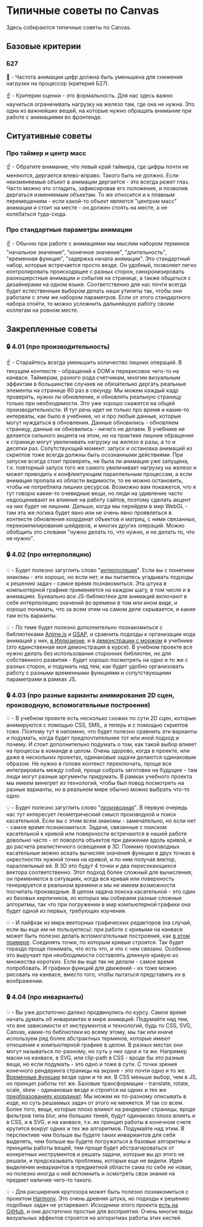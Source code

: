 # Типичные советы по Canvas


Здесь собираются типичные советы по Canvas.


## Базовые критерии

### Б27

:red_circle: - Частота анимации цифр должна быть уменьшена для снижения нагрузки на процессор (критерий Б27).

:point_up: - Критерии оценки - это формальность. Для нас здесь важно научиться ограничивать нагрузку на железо там, где она не нужна. Это одна из важнейших вещей, на которые нужно обращать внимание при работе с анимациями во фронтенде.


## Ситуативные советы


### Про таймер и центр масс

:point_up: - Обратите внимание, что левый край таймера, где цифры почти не меняются, дергается влево-вправо. Такого быть не должно. Если неизменяемый объект в анимации дергается - это всегда режет глаз. Часто можно это сгладить, зафиксировав его положение, и позволив дергаться изменяемым объектам. То же относится и к плавным перемещениям - если какой-то объект является "центром масс" анимации и стоит на месте - он должен стоять на месте, а не колебаться туда-сюда.


### Про стандартные параметры анимации

:point_up: - Обычно при работе с анимациями мы мыслим набором терминов "начальное значение", "конечное значение", "длительность", "временная функция", "задержка начала анимации". Это стандартный набор, которые встречается просто везде. Он удобный, позволяет легко контролировать происходящее с разных сторон, синхронизировать разношерстные анимации и события на странице, а также общаться с дизайнерами на одном языке. Соответственно для нас почти всегда будет естественным выбором делать наши утилиты так, чтобы они работали с этим же набором параметров. Если от этого стандартного набора отойти, то можно усложнить дальнейшую работу своим коллегам на ровном месте.


## Закрепленные советы


### :lock: 4.01 (про производительность)

:point_up: - Старайтесь всегда уменьшить количество лишних операций. В текущем контексте - обращений к DOM и перерисовок чего-то на канвасе. Таймерам, разного рода счетчикам, многим визуальным эффектам в большинстве случаев не обязательно дергать реальные элементы на странице 60 раз в секунду. Мы можем каждый кадр проверять, нужно ли обновление, и обновлять реальную страницу только при необходимости. Это уже хорошо скажется на общей производительности. И тут речь идет не только про время и какие-то интервалы, как было в учебнике, но и про любые данные, которые могут нуждаться в обновлении. Данные обновились - обновляем страницу, данные не обновились - ничего не делаем. В учебнике не делается сильного акцента на этом, но на практике лишние обращения к странице могут увеличивать нагрузку на железо в разы, а то и десятки раз. Сопутствующий момент: запуск и остановка анимаций из скриптов тоже всегда должны быть осознанными действиями. При запуске всегда стоит проверять, не была ли анимация уже запущена, т.к. повторный запуск того же самого увеличивает нагрузку на железо и может приводить к конфликтующим параллельным процессам, а если анимация пропала из области видимости, то ее можно остановить, чтобы не потребляла лишних ресурсов. Возможно вам покажется, что я тут говорю какие-то очевидные вещи, но люди на удивление часто недооценивают их влияние на работу сайтов, поэтому сделать акцент на них будет не лишним. Дальше, когда мы перейдем в мир WebGL - там эта же логика будет явно или не очень явно проявляться в контексте обновления координат объектов и матриц, с ними связанных, перекомпилирования шейдеров, и многих других операций. Можно обобщить это словами "нужно делать то, что нужно, и не делать то, что не нужно".


### :lock: 4.02 (про интерполяцию)

:bulb: - Будет полезно загуглить слово "[интерполяция](https://ru.wikipedia.org/wiki/%D0%98%D0%BD%D1%82%D0%B5%D1%80%D0%BF%D0%BE%D0%BB%D1%8F%D1%86%D0%B8%D1%8F)". Если вы с понятием знакомы - это хорошо, но если нет, и вы пытаетесь угадывать подходы к решению задач - самое время познакомиться. Эта штука в компьютерной графике применяется на каждом шагу, в том числе и в анимациях. Буквально все JS-библиотеки для анимаций включают в себя интерполяцию значений во времени в том или ином виде, и хорошо понимать, что за всем этим на самом деле скрывается, и какие там есть варианты.

:bulb: - По теме будет полезно дополнительно познакомиться с библиотеками [Anime.js](https://animejs.com/) и [GSAP](https://greensock.com/gsap/), и сравнить подходы к организации кода анимаций у них, [в Иллюзионе](https://github.com/htmlacademy-animation/illusion/blob/master/source/js/modules/whale-canvas-animation.js), и в [демонстрации с моржом](https://up.htmlacademy.ru/animation/1/demos/5157) в учебнике (это единственная моя демонстрация в курсе). В учебном проекте все нужно делать без использования сторонних библиотек, но для собственного развития - будет хорошо посмотреть на одно и то же с разных сторон, и подумать над тем, как будет удобно организовать работу с разными временными функциями и сопутствующими параметрами в рамках JS.


### :lock: 4.03 (про разные варианты анимирования 2D сцен, производную, вспомогательные построения)

:bulb: - В учебном проекте есть несколько схожих по сути 2D сцен, которые анимируются с помощью CSS, SMIL, а теперь и с помощью скриптов тоже. Поэтому тут я напомню, что будет полезно сравнить эти варианты и подумать, когда будет предпочтительнее тот или иной подход и почему. И стоит дополнительно подумать о том, как такой выбор влияет на процессы в команде в целом. Очень здорово, когда в проекте, или даже в нескольких проектах, одинаковые задачи делаются одинаковым образом. Не нужно в голове контекст переключать, проще все интегрировать между собой, проще собрать заготовки на будущее - там люди могут разные аргументы придумать. В рамках учебного проекта мы имеем винегрет из технологий, чтобы был повод посмотреть на разные варианты, но в реальном мире обычно можно выбрать что-то одно.

:bulb: - Будет полезно загуглить слово "[производная](https://ru.wikipedia.org/wiki/%D0%9F%D1%80%D0%BE%D0%B8%D0%B7%D0%B2%D0%BE%D0%B4%D0%BD%D0%B0%D1%8F_%D1%84%D1%83%D0%BD%D0%BA%D1%86%D0%B8%D0%B8)". В первую очередь нас тут интересует геометрический смысл производной и поиск касательной. Если вы с этим всем знакомы - замечательно, но если нет - самое время познакомиться. Задачи, связанные с поиском касательной к кривой или поверхности встречаются в нашей работе довольно часто - от поворота объектов при движении вдоль кривой, и до расчета реалистичного освещения в 3D. Помимо производных касательные можно искать вычисляя значения функции в двух точках в окрестностях нужной точки на кривой, и по ним получая вектор, параллельный ей. В 3D это будут 4 точки и два пересекающихся вектора соответственно. Этот подход более сложный для вычисления, он применяется в ситуациях, когда вся кривая или поверхность генерируется в реальном времени и мы не имеем возможности посчитать производные. В целом задача поиска касательной - это один из базовых кирпичиков, из которых мы собираем разные сложные алгоритмы, так что при погружении в мир компьютерной графики она будет одной из первых, требующих изучения.

:bulb: - И лайфхак из мира векторных графических редакторов (на случай, если вы еще им не пользуетесь): при работе с кривыми на канвасе может быть полезно делать вспомогательные построения, как [в этом примере](https://codepen.io/sfi0zy/pen/VwKgQPB). Соединять точки, по которым кривые строятся. Так будет гораздо проще понимать, что есть что, и что с чем связано. Особенно это выручает при необходимости составлять длинную кривую из множества коротких. Если вы еще так не делали - самое время попробовать. И графики функций для движений - их тоже можно рисовать на канвасе, вместо того, чтобы пытаться представить их в воображении.


### :lock: 4.04 (про инварианты)

:bulb: - Вы уже достаточно далеко продвинулись по курсу. Самое время начать думать об инвариантах в мире анимаций. Подумайте над тем, что вне зависимости от инструментов и технологий, будь то CSS, SVG, Canvas, какие-то библиотеки ко всему этому, мы так или иначе используем ряд более абстрактных терминов, которые имеют отношение к компьютерной графике в целом. В разных местах они могут называться по-разному, но суть у них одна и та же. Например маски на канвасе, в SVG, или clip-path в CSS - вроде бы это разные вещи, но если подумать - это одно и тоже в сути. С точки зрения конечного рендеринга страницы на экране - это почти одно и то же. [Временные функции](https://habr.com/ru/post/518006/) везде одни и те же. В CSS меньше выбор, чем в JS, но принцип работы тот же. Базовые трансформации - translate, rotate, scale, skew - одинаковые везде и строятся на одних и тех же [преобразованиях координат](https://habr.com/ru/post/520078/). Мы можем их по-разному описывать в коде, но суть решаемых задач от этого не меняется. И так со всем. Более того, вещи, которые плохо влияют на рендеринг страницы, вроде фильтров типа blur, или больших теней, будут одинаково плохо влиять и в CSS, и в SVG, и на канвасе, т.к. их принцип работы в конечном счете крутится вокруг одних и тех же алгоритмов. Подумайте над этим. В перспективе чем больше вы будете таких инвариантов для себя выделять, чем больше вы будете погружаться в базовые алгоритмы и принципы работы вещей, тем проще будет абстрагироваться от конкретных инструментов и решать задачи, которые вы до этого не решали, и предсказывать проблемы, которые еще не видели. Идея выделения инвариантов в предметной области сама по себе не новая, но полезно иногда о ней вспомнить и осмотреть свои знания на предмет наличия чего-то такого.

:bulb: - Для расширения кругозора может быть полезно познакомиться с проектом [Harmony](https://mrdoob.com/projects/harmony/). Это очень древняя штука, но подходы к решению подобных задач не устаревают. Исходники этого проекта [есть на GitHub](https://github.com/mrdoob/harmony/tree/master/src/js/brushes), и они достаточно простые для восприятия. Очень многие виды визуальных эффектов строятся на алгоритмах работы этих кистей.
